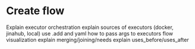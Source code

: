 # Create flow
Explain executor orchestration
explain sources of executors (docker, jinahub, local)
use .add and yaml
how to pass args to executors
flow visualization
explain merging/joining/needs
explain uses_before/uses_after